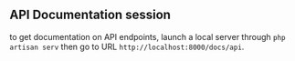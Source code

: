 ## API Documentation session
to get documentation on API endpoints, launch a local server through ```php artisan serv```
then go to URL ```http://localhost:8000/docs/api```.
